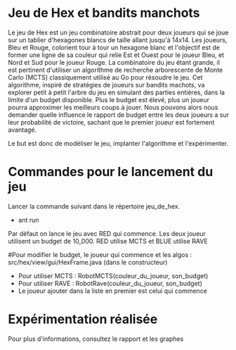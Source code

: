 # Jeu de Hex et bandits manchots
Le jeu de Hex est un jeu combinatoire abstrait pour deux joueurs qui se joue sur un tablier d'hexagones blancs de taille allant jusqu'à 14x14. 
Les joueurs, Bleu et Rouge, colorient tour à tour un hexagone blanc et l'objectif est de former une ligne de sa couleur qui relie Est et Ouest pour le joueur Bleu, et Nord et Sud pour le joueur Rouge. 
La combinatoire du jeu étant grande, il est pertinent d'utiliser un algorithme de recherche arborescente de Monte Carlo (MCTS) classiquement utilisé au Go pour résoudre le jeu. Cet algorithme, inspiré de stratégies de joueurs sur bandits machots, va explorer petit à petit l'arbre du jeu en simulant des parties entières, dans la limite d'un budget disponible. Plus le budget est élevé, plus un joueur pourra approximer les meilleurs coups à jouer. 
Nous pouvons alors nous demander quelle influence le rapport de budget entre les deux joueurs a sur leur probabilité de victoire, sachant que le premier joueur est fortement avantagé. 

Le but est donc de modéliser le jeu, implanter l'algorithme et l'expérimenter.

# Commandes pour le lancement du jeu

Lancer la commande suivant dans le répertoire jeu_de_hex. 
  -  ant run 

Par défaut on lance le jeu avec RED qui commence. Les deux joueur utilisent un budget de 10_000. 
RED utilise MCTS et BLUE utilise RAVE

#Pour modifier le budget, le joueur qui commence et les algos : src/hex/view/gui/HexFrame.java (dans le constructeur)
  - Pour utiliser MCTS : RobotMCTS(couleur_du_joueur, son_budget)
  - Pour utiliser RAVE : RobotRave(couleur_du_joueur, son_budget)
  - Le joueur ajouter dans la liste en premier est celui qui commence
  
  
# Expérimentation réalisée
 
Pour plus d'informations, consultez le rapport et les graphes
